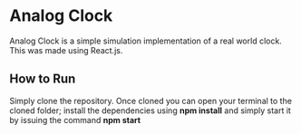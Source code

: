 # Analog Clock
Analog Clock is a simple simulation implementation of a real world clock. This was made using React.js.

## How to Run

Simply clone the repository. Once cloned you can open your terminal to the cloned folder; install the dependencies using **npm install** and simply start it by issuing the command **npm start**